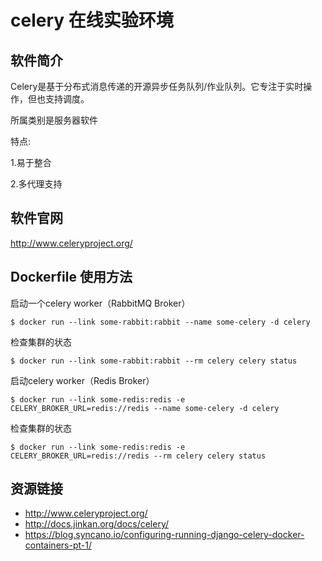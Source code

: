 # celery 在线实验环境

## 软件简介

Celery是基于分布式消息传递的开源异步任务队列/作业队列。它专注于实时操作，但也支持调度。

所属类别是服务器软件

特点:

1.易于整合

2.多代理支持

## 软件官网

http://www.celeryproject.org/

## Dockerfile 使用方法

启动一个celery worker（RabbitMQ Broker）
```
$ docker run --link some-rabbit:rabbit --name some-celery -d celery
```
检查集群的状态
```
$ docker run --link some-rabbit:rabbit --rm celery celery status
```
启动celery worker（Redis Broker）
```
$ docker run --link some-redis:redis -e CELERY_BROKER_URL=redis://redis --name some-celery -d celery
```
检查集群的状态
```
$ docker run --link some-redis:redis -e CELERY_BROKER_URL=redis://redis --rm celery celery status
```

## 资源链接

- http://www.celeryproject.org/
- http://docs.jinkan.org/docs/celery/
- https://blog.syncano.io/configuring-running-django-celery-docker-containers-pt-1/
